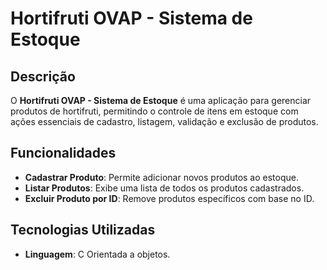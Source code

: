 <!DOCTYPE html>
<html lang="pt-BR">
<head>
    <meta charset="UTF-8">
    <title>Hortifruti OVAP - Sistema de Estoque</title>
</head>
<body>

<h1>Hortifruti OVAP - Sistema de Estoque</h1>

<h2>Descrição</h2>
<p>O <strong>Hortifruti OVAP - Sistema de Estoque</strong> é uma aplicação para gerenciar produtos de hortifruti, permitindo o controle de itens em estoque com ações essenciais de cadastro, listagem, validação e exclusão de produtos.</p>

<h2>Funcionalidades</h2>
<ul>
    <li><strong>Cadastrar Produto</strong>: Permite adicionar novos produtos ao estoque.</li>
    <li><strong>Listar Produtos</strong>: Exibe uma lista de todos os produtos cadastrados.</li>
    <li><strong>Excluir Produto por ID</strong>: Remove produtos específicos com base no ID.</li>
</ul>

<h2>Tecnologias Utilizadas</h2>
<ul>
    <li><strong>Linguagem</strong>: C Orientada a objetos.</li>
</ul>

